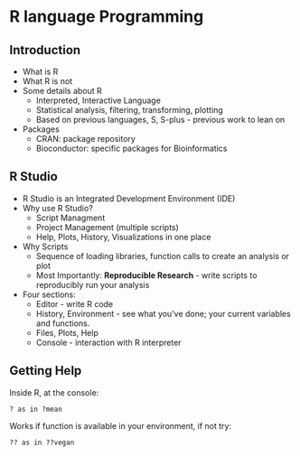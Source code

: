 # R language Programming

## Introduction

* What is R
* What R is not
* Some details about R
	* Interpreted, Interactive Language
	* Statistical analysis, filtering, transforming, plotting
	* Based on previous languages, S, S-plus - previous work to lean on
* Packages
	* CRAN: package repository
	* Bioconductor: specific packages for Bioinformatics
	
## R Studio
* R Studio is an Integrated Development Environment (IDE)
* Why use R Studio?
	* Script Managment
	* Project Management (multiple scripts)
	* Help, Plots, History, Visualizations in one place
* Why Scripts
	* Sequence of loading libraries, function calls to create an analysis or plot
	* Most Importantly: **Reproducible Research** - write scripts to reproducibly run your analysis
* Four sections:
	* Editor - write R code
	* History, Environment - see what you've done; your current variables and functions.
	* Files, Plots, Help
	* Console - interaction with R interpreter

## Getting Help
Inside R, at the console:

```
? as in ?mean
```

Works if function is available in your environment, if not try:

```
?? as in ??vegan
```



